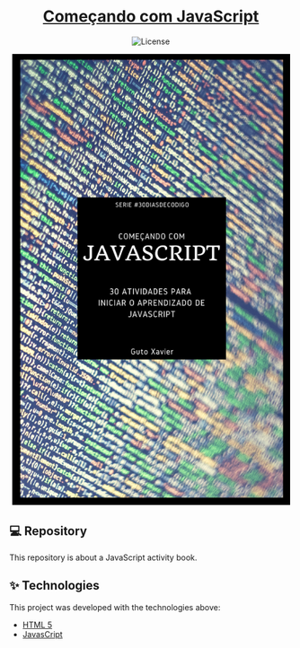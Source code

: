 <h1 align="center"> <a href="https://www.amazon.com.br/Come%C3%A7ando-com-JavaScript-aprendizado-30DiasDeCodigo-ebook/dp/B07NC9QB5G/ref=sr_1_1?__mk_pt_BR=%C3%85M%C3%85%C5%BD%C3%95%C3%91&keywords=ebook+come%C3%A7ando+com+javascript&qid=1638231291&sr=8-1" target="_blank">Começando com JavaScript</a> </h1>
<a src="https://github.com/PedroCastilhos/ebook-Comecando-com-JavaScript/blob/main/LICENSE">
<p align="center">
  <img alt="License" src="https://img.shields.io/static/v1?label=license&message=MIT&color=069446&labelColor=000000">
</p>
<a>

<p align="center">
  <img src="https://github.com/PedroCastilhos/ebook-Comecando-com-JavaScript/blob/main/book%20cover.png?raw=true" alt="First printscreen">
  </p>

## 💻 Repository

This repository is about a JavaScript activity book.

## ✨ Technologies

This project was developed with the technologies above:

- [HTML 5](https://developer.mozilla.org/en-US/docs/Web/HTML)
- [JavasCript](https://developer.mozilla.org/en-US/docs/Web/JavaScript)
